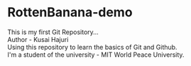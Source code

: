 # RottenBanana-demo
This is my first Git Repository...
<br>
Author - Kusai Hajuri 
<br>
Using this repository to learn the basics of Git and Github.
<br>
I'm a student of the university - MIT World Peace University.